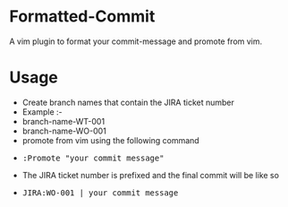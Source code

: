 Formatted-Commit
================

A vim plugin to format your commit-message and promote from vim.

Usage
=======
* Create branch names that contain the JIRA ticket number 
* Example :-
 * branch-name-WT-001
 * branch-name-WO-001
* promote from vim using the following command
 * <pre>:Promote "your commit message"</pre>
* The JIRA ticket number is prefixed and the final commit will be like so
 * <pre>JIRA:WO-001 | your commit message</pre>
